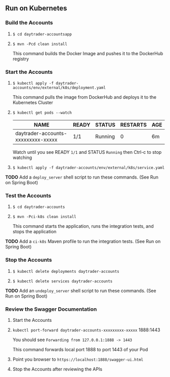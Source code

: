 
## Run on Kubernetes

### Build the Accounts

1.  `$ cd daytrader-accountsapp`

2.  `$ mvn -Pcd clean install`

    This command builds the Docker Image and pushes it to the DockerHub registry

### Start the Accounts

1.  `$ kubectl apply -f daytrader-accounts/env/external/k8s/deployment.yaml`

    This command pulls the image from DockerHub and deploys it to the Kubernetes Cluster
    
2.  `$ kubectl get pods --watch`
    
    NAME | READY | STATUS | RESTARTS | AGE
    ---- | ----- | ------ | -------- | ---
    daytrader-accounts-xxxxxxxxx-xxxxx | 1/1 | Running | 0 | 6m
    
    Watch until you see READY `1/1` and STATUS `Running` then Ctrl-c to stop watching
    
3.  `$ kubectl apply -f daytrader-accounts/env/external/k8s/service.yaml`

**TODO** Add a `deploy_server` shell script to run these commands. (See Run on Spring Boot)

### Test the Accounts
                                   
1.  `$ cd daytrader-accounts`

2.  `$ mvn -Pci-k8s clean install`

    This command starts the application, runs the integration tests, and stops the application

**TODO** Add a `ci-k8s` Maven profile to run the integration tests. (See Run on Spring Boot)
    
### Stop the Accounts

1.  `$ kubectl delete deployments daytrader-accounts`

2.  `$ kubectl delete services daytrader-accounts`

**TODO** Add an `undeploy_server` shell script to run these commands. (See Run on Spring Boot)

### Review the Swagger Documentation

1.  Start the Accounts

2.  `kubectl port-forward daytrader-accounts-xxxxxxxxx-xxxxx` 1888:1443

    You should see `Forwarding from 127.0.0.1:1888 -> 1443`
    
    This command forwards local port 1888 to port 1443 of your Pod

3.  Point you browser to `https://localhost:1888/swagger-ui.html`

4.  Stop the Accounts after reviewing the APIs


